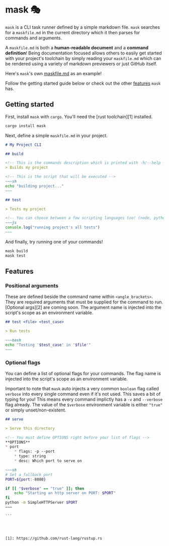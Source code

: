 # mask 🎭

`mask` is a CLI task runner defined by a simple markdown file. `mask` searches for a `maskfile.md` in the current directory which it then parses for commands and arguments.

A `maskfile.md` is both a **human-readable document** and a **command definition**! Being documentation focused allows others to easily get started with your project's toolchain by simply reading your `maskfile.md` which can be rendered using a variety of markdown previewers or just GitHub itself.

Here's `mask`'s own [maskfile.md](/maskfile.md) as an example!

Follow the getting started guide below or check out the other [features](#features) `mask` has.



## Getting started

First, install `mask` with `cargo`. You'll need the [rust toolchain][1] installed.

~~~sh
cargo install mask
~~~

Next, define a simple `maskfile.md` in your project.

```md
# My Project CLI

## build

<!-- This is the commands description which is printed with -h/--help -->
> Builds my project

<!-- This is the script that will be executed -->
~~~sh
echo "building project..."
~~~

## test

> Tests my project

<!-- You can choose between a few scripting languages too! (node, python, ruby, php) -->
~~~js
console.log("running project's all tests")
~~~
```

And finally, try running one of your commands!

~~~sh
mask build
mask test
~~~




## Features

### Positional arguments

These are defined beside the command name within `<angle_brackets>`. They are required arguments that must be supplied for the command to run. [Optional args][2] are coming soon. The argument name is injected into the script's scope as an environment variable.

```md
## test <file> <test_case>

> Run tests

~~~bash
echo "Testing '$test_case' in '$file'"
~~~
```

### Optional flags

You can define a list of optional flags for your commands. The flag name is injected into the script's scope as an environment variable.

Important to note that `mask` auto injects a very common `boolean` flag called `verbose` into every single command even if it's not used. This saves a bit of typing for you! This means every command implictly has a `-v` and `--verbose` flag already. The value of the `$verbose` environment variable is either `"true"` or simply unset/non-existent.

```md
## serve

> Serve this directory

<!-- You must define OPTIONS right before your list of flags -->
**OPTIONS**
* port
    * flags: -p --port
    * type: string
    * desc: Which port to serve on

~~~sh
# Set a fallback port
PORT=${port:-8080}

if [[ "$verbose" == "true" ]]; then
    echo "Starting an http server on PORT: $PORT"
fi
python -m SimpleHTTPServer $PORT
~~~

```




~~~
```




[1]: https://github.com/rust-lang/rustup.rs
